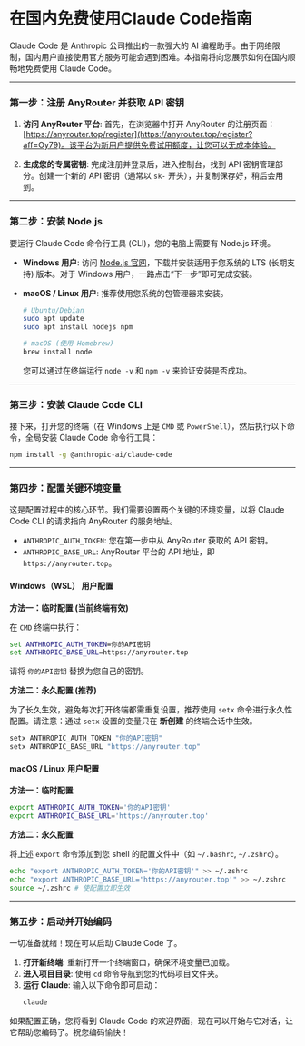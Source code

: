 # 在国内免费使用Claude Code指南

Claude Code 是 Anthropic 公司推出的一款强大的 AI 编程助手。由于网络限制，国内用户直接使用官方服务可能会遇到困难。本指南将向您展示如何在国内顺畅地免费使用 Claude Code。

---

### 第一步：注册 AnyRouter 并获取 API 密钥

1.  **访问 AnyRouter 平台**:
    首先，在浏览器中打开 AnyRouter 的注册页面：[https://anyrouter.top/register](https://anyrouter.top/register?aff=Oy79)。该平台为新用户提供免费试用额度，让您可以无成本体验。

2.  **生成您的专属密钥**:
    完成注册并登录后，进入控制台，找到 API 密钥管理部分。创建一个新的 API 密钥（通常以 `sk-` 开头），并复制保存好，稍后会用到。

---

### 第二步：安装 Node.js

要运行 Claude Code 命令行工具 (CLI)，您的电脑上需要有 Node.js 环境。

-   **Windows 用户**:
    访问 [Node.js 官网](https://nodejs.org/)，下载并安装适用于您系统的 LTS (长期支持) 版本。对于 Windows 用户，一路点击“下一步”即可完成安装。

-   **macOS / Linux 用户**:
    推荐使用您系统的包管理器来安装。
    ```bash
    # Ubuntu/Debian
    sudo apt update
    sudo apt install nodejs npm

    # macOS (使用 Homebrew)
    brew install node
    ```
    您可以通过在终端运行 `node -v` 和 `npm -v` 来验证安装是否成功。

---

### 第三步：安装 Claude Code CLI

接下来，打开您的终端（在 Windows 上是 `CMD` 或 `PowerShell`），然后执行以下命令，全局安装 Claude Code 命令行工具：

```bash
npm install -g @anthropic-ai/claude-code
```

---

### 第四步：配置关键环境变量

这是配置过程中的核心环节。我们需要设置两个关键的环境变量，以将 Claude Code CLI 的请求指向 AnyRouter 的服务地址。

-   `ANTHROPIC_AUTH_TOKEN`: 您在第一步中从 AnyRouter 获取的 API 密钥。
-   `ANTHROPIC_BASE_URL`: AnyRouter 平台的 API 地址，即 `https://anyrouter.top`。

#### **Windows（WSL） 用户配置**

**方法一：临时配置 (当前终端有效)**

在 `CMD` 终端中执行：

```cmd
set ANTHROPIC_AUTH_TOKEN=你的API密钥
set ANTHROPIC_BASE_URL=https://anyrouter.top
```
请将 `你的API密钥` 替换为您自己的密钥。

**方法二：永久配置 (推荐)**

为了长久生效，避免每次打开终端都需重复设置，推荐使用 `setx` 命令进行永久性配置。请注意：通过 `setx` 设置的变量只在 **新创建** 的终端会话中生效。

```cmd
setx ANTHROPIC_AUTH_TOKEN "你的API密钥"
setx ANTHROPIC_BASE_URL "https://anyrouter.top"
```

#### **macOS / Linux 用户配置**

**方法一：临时配置**

```bash
export ANTHROPIC_AUTH_TOKEN='你的API密钥'
export ANTHROPIC_BASE_URL='https://anyrouter.top'
```

**方法二：永久配置**

将上述 `export` 命令添加到您 shell 的配置文件中（如 `~/.bashrc`, `~/.zshrc`）。

```bash
echo "export ANTHROPIC_AUTH_TOKEN='你的API密钥'" >> ~/.zshrc
echo "export ANTHROPIC_BASE_URL='https://anyrouter.top'" >> ~/.zshrc
source ~/.zshrc # 使配置立即生效
```

---

### 第五步：启动并开始编码

一切准备就绪！现在可以启动 Claude Code 了。

1.  **打开新终端**: 重新打开一个终端窗口，确保环境变量已加载。
2.  **进入项目目录**: 使用 `cd` 命令导航到您的代码项目文件夹。
3.  **运行 Claude**: 输入以下命令即可启动：
    ```bash
    claude
    ```

如果配置正确，您将看到 Claude Code 的欢迎界面，现在可以开始与它对话，让它帮助您编码了。祝您编码愉快！ 